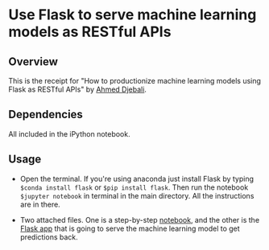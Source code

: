 # Use Flask to serve machine learning models as RESTful APIs

## Overview

This is the receipt for "How to productionize machine learning models using Flask as RESTful APIs" by [Ahmed Djebali](https://goo.gl/dV9EkX).

## Dependencies

All included in the iPython notebook.

## Usage 

* Open the terminal. If you're using anaconda just install Flask by typing ```$conda install flask``` or ```$pip install flask```. Then run the notebook ```$jupyter notebook``` in terminal in the main directory. All the instructions are in there.

* Two attached files. One is a step-by-step [notebook](https://github.com/a-djebali/flask-machine-learning-resful/blob/master/Serve%20a%20machine%20learning%20model%20using%20Flask%20.ipynb), and the other is the [Flask app](https://github.com/a-djebali/flask-machine-learning-resful/blob/master/app.py) that is going to serve the machine learning model to get predictions back.
